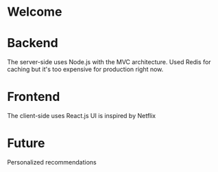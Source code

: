 # Welcome

# Backend

The server-side uses Node.js with the MVC architecture.
Used Redis for caching but it's too expensive for production right now.

# Frontend

The client-side uses React.js
UI is inspired by Netflix

# Future

Personalized recommendations

